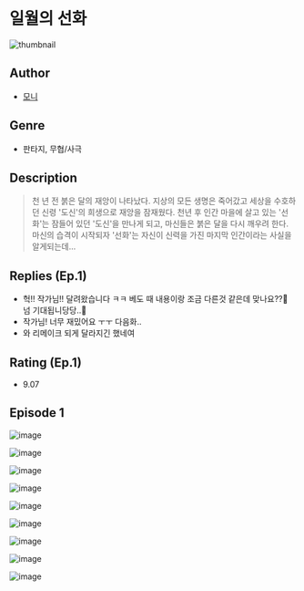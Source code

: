 # 일월의 선화
![thumbnail](https://image-comic.pstatic.net/user_contents_data/challenge_comic/2023/05/24/286561/upload_7363439483233057122_480x623.jpeg)

## Author
- [모니](https://comic.naver.com/artistTitle?id=286561)

## Genre
- 판타지, 무협/사극

## Description
> 천 년 전 붉은 달의 재앙이 나타났다. 지상의 모든 생명은 죽어갔고 세상을 수호하던 신령 '도신'의 희생으로 재앙을 잠재웠다. 천년 후 인간 마을에 살고 있는 '선화'는 잠들어 있던 '도신'을 만나게 되고, 마신들은 붉은 달을 다시 깨우려 한다. 마신의 습격이 시작되자 '선화'는 자신이 신력을 가진 마지막 인간이라는 사실을 알게되는데...

## Replies (Ep.1)
- 헉!! 작가님!! 달려왔습니다 ㅋㅋ 베도 때 내용이랑 조금 다른것 같은데 맞나요??🤔 넘 기대됩니당당..💓
- 작가님! 너무 재밌어요 ㅜㅜ 다음화..
- 와 리메이크 되게 달라지긴 했네여

## Rating (Ep.1)
- 9.07

## Episode 1
![image](https://image-comic.pstatic.net/user_contents_data/challenge_comic/2023/05/24/286561/upload_3486684851634320440.jpeg)

![image](https://image-comic.pstatic.net/user_contents_data/challenge_comic/2023/05/24/286561/upload_7378647923035813177.jpeg)

![image](https://image-comic.pstatic.net/user_contents_data/challenge_comic/2023/05/24/286561/upload_3703428074071012409.jpeg)

![image](https://image-comic.pstatic.net/user_contents_data/challenge_comic/2023/05/24/286561/upload_3545512005743293793.jpeg)

![image](https://image-comic.pstatic.net/user_contents_data/challenge_comic/2023/05/24/286561/upload_4134922599071430451.jpeg)

![image](https://image-comic.pstatic.net/user_contents_data/challenge_comic/2023/05/24/286561/upload_3832618675981202787.jpeg)

![image](https://image-comic.pstatic.net/user_contents_data/challenge_comic/2023/05/24/286561/upload_3906980670344671333.jpeg)

![image](https://image-comic.pstatic.net/user_contents_data/challenge_comic/2023/05/24/286561/upload_3544721245657642851.jpeg)

![image](https://image-comic.pstatic.net/user_contents_data/challenge_comic/2023/05/24/286561/upload_3775534244242546992.jpeg)
